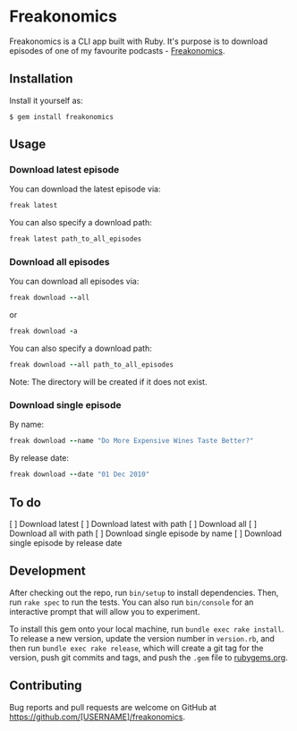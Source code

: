 # Freakonomics

Freakonomics is a CLI app built with Ruby. It's purpose is to download episodes of 
one of my favourite podcasts - [Freakonomics](http://freakonomics.com).

## Installation

Install it yourself as:

    $ gem install freakonomics

## Usage

### Download latest episode

You can download the latest episode via:

```ruby
freak latest
```

You can also specify a download path: 

```ruby
freak latest path_to_all_episodes
```

### Download all episodes

You can download all episodes via:

```ruby
freak download --all
```
or

```ruby
freak download -a
```

You can also specify a download path: 

```ruby
freak download --all path_to_all_episodes
```

Note: The directory will be created if it does not exist.

### Download single episode

By name:

```ruby
freak download --name "Do More Expensive Wines Taste Better?"
```

By release date:

```ruby
freak download --date "01 Dec 2010"
```

## To do

[ ] Download latest
[ ] Download latest with path
[ ] Download all
[ ] Download all with path
[ ] Download single episode by name
[ ] Download single episode by release date


## Development

After checking out the repo, run `bin/setup` to install dependencies. Then, run `rake spec` to run the tests. You can also run `bin/console` for an interactive prompt that will allow you to experiment.

To install this gem onto your local machine, run `bundle exec rake install`. To release a new version, update the version number in `version.rb`, and then run `bundle exec rake release`, which will create a git tag for the version, push git commits and tags, and push the `.gem` file to [rubygems.org](https://rubygems.org).

## Contributing

Bug reports and pull requests are welcome on GitHub at https://github.com/[USERNAME]/freakonomics.

